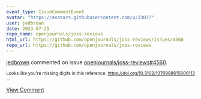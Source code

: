 ```yaml
---
event_type: IssueCommentEvent
avatar: "https://avatars.githubusercontent.com/u/3303?"
user: jedbrown
date: 2023-07-25
repo_name: openjournals/joss-reviews
html_url: https://github.com/openjournals/joss-reviews/issues/4560
repo_url: https://github.com/openjournals/joss-reviews
---
```


<a href='https://github.com/jedbrown' target='_blank'>jedbrown</a> commented on issue <a href='https://github.com/openjournals/joss-reviews/issues/4560' target='_blank'>openjournals/joss-reviews#4560</a>.

<small>Looks like you're missing digits in this reference: https://doi.org/10.3102/1076998615606113...</small>

<a href='https://github.com/openjournals/joss-reviews/issues/4560' target='_blank'>View Comment</a>